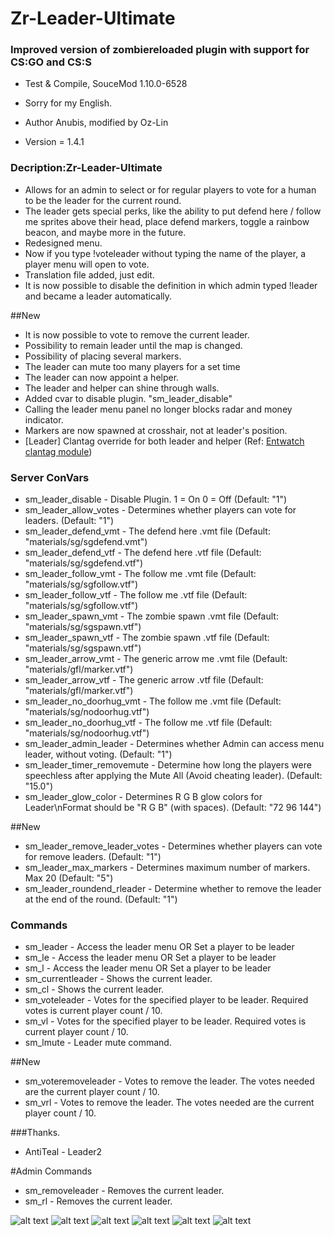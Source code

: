 # Zr-Leader-Ultimate
 
### Improved version of zombiereloaded plugin with support for CS:GO and CS:S

* Test & Compile, SouceMod 1.10.0-6528
* Sorry for my English.

* Author Anubis, modified by Oz-Lin
* Version = 1.4.1

### Decription:Zr-Leader-Ultimate

* Allows for an admin to select or for regular players to vote for a human to be the leader for the current round. 
* The leader gets special perks, like the ability to put defend here / follow me sprites above their head, 
place defend markers, toggle a rainbow beacon, and maybe more in the future.
* Redesigned menu.
* Now if you type !voteleader without typing the name of the player, a player menu will open to vote.
* Translation file added, just edit.
* It is now possible to disable the definition in which admin typed !leader and became a leader automatically.

##New

* It is now possible to vote to remove the current leader.
* Possibility to remain leader until the map is changed.
* Possibility of placing several markers. 
* The leader can mute too many players for a set time
* The leader can now appoint a helper.
* The leader and helper can shine through walls.
* Added cvar to disable plugin. "sm_leader_disable"
* Calling the leader menu panel no longer blocks radar and money indicator.
* Markers are now spawned at crosshair, not at leader's position.
* [Leader] Clantag override for both leader and helper (Ref: [Entwatch clantag module](https://github.com/darkerz7/CSGO-Plugins/blob/master/EntWatch_DZ/addons/sourcemod/scripting/entwatch/module_clantag.inc))

### Server ConVars

* sm_leader_disable - Disable Plugin. 1 = On 0 = Off (Default: "1")
* sm_leader_allow_votes - Determines whether players can vote for leaders. (Default: "1")
* sm_leader_defend_vmt - The defend here .vmt file (Default: "materials/sg/sgdefend.vmt")
* sm_leader_defend_vtf - The defend here .vtf file (Default: "materials/sg/sgdefend.vtf")
* sm_leader_follow_vmt - The follow me .vmt file (Default: "materials/sg/sgfollow.vtf")
* sm_leader_follow_vtf - The follow me .vtf file (Default: "materials/sg/sgfollow.vtf")
* sm_leader_spawn_vmt - The zombie spawn .vmt file (Default: "materials/sg/sgspawn.vtf")
* sm_leader_spawn_vtf - The zombie spawn .vtf file (Default: "materials/sg/sgspawn.vtf")
* sm_leader_arrow_vmt - The generic arrow me .vmt file (Default: "materials/gfl/marker.vtf")
* sm_leader_arrow_vtf - The generic arrow .vtf file (Default: "materials/gfl/marker.vtf")
* sm_leader_no_doorhug_vmt - The follow me .vmt file (Default: "materials/sg/nodoorhug.vtf")
* sm_leader_no_doorhug_vtf - The follow me .vtf file (Default: "materials/sg/nodoorhug.vtf")
* sm_leader_admin_leader - Determines whether Admin can access menu leader, without voting. (Default: "1")
* sm_leader_timer_removemute - Determine how long the players were speechless after applying the Mute All (Avoid cheating leader). (Default: "15.0")
* sm_leader_glow_color - Determines R G B glow colors for Leader\nFormat should be \"R G B\" (with spaces). (Default: "72 96 144")


##New

* sm_leader_remove_leader_votes - Determines whether players can vote for remove leaders. (Default: "1")
* sm_leader_max_markers - Determines maximum number of markers. Max 20 (Default: "5")
* sm_leader_roundend_rleader - Determine whether to remove the leader at the end of the round. (Default: "1")

### Commands

* sm_leader - Access the leader menu OR Set a player to be leader
* sm_le - Access the leader menu OR Set a player to be leader
* sm_l - Access the leader menu OR Set a player to be leader
* sm_currentleader - Shows the current leader.
* sm_cl - Shows the current leader.
* sm_voteleader - Votes for the specified player to be leader. Required votes is current player count / 10.
* sm_vl - Votes for the specified player to be leader. Required votes is current player count / 10.
* sm_lmute - Leader mute command.

##New

* sm_voteremoveleader - Votes to remove the leader. The votes needed are the current player count / 10.
* sm_vrl - Votes to remove the leader. The votes needed are the current player count / 10.

###Thanks.

* AntiTeal - Leader2

#Admin Commands
* sm_removeleader - Removes the current leader.
* sm_rl - Removes the current leader.

![alt text](https://raw.githubusercontent.com/Stewart-Anubis/Zr-Leader-Ultimate/main/img/img1.jpg)
![alt text](https://raw.githubusercontent.com/Stewart-Anubis/Zr-Leader-Ultimate/main/img/img2.jpg)
![alt text](https://raw.githubusercontent.com/Stewart-Anubis/Zr-Leader-Ultimate/main/img/img3.jpg)
![alt text](https://raw.githubusercontent.com/Stewart-Anubis/Zr-Leader-Ultimate/main/img/img4.jpg)
![alt text](https://raw.githubusercontent.com/Stewart-Anubis/Zr-Leader-Ultimate/main/img/img5.jpg)
![alt text](https://raw.githubusercontent.com/Stewart-Anubis/Zr-Leader-Ultimate/main/img/img6.jpg)
